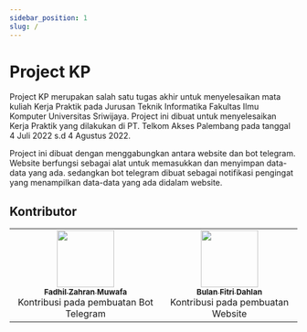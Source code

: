 ```yaml
---
sidebar_position: 1
slug: /
---
```


# Project KP

Project KP merupakan salah satu tugas akhir untuk menyelesaikan mata kuliah Kerja Praktik pada Jurusan Teknik Informatika Fakultas Ilmu Komputer Universitas Sriwijaya.
Project ini dibuat untuk menyelesaikan Kerja Praktik yang dilakukan di PT. Telkom Akses Palembang pada tanggal 4 Juli 2022 s.d 4 Agustus 2022. 

Project ini dibuat dengan menggabungkan antara website dan bot telegram. 
Website berfungsi sebagai alat untuk memasukkan dan menyimpan data-data yang ada. sedangkan bot telegram dibuat sebagai notifikasi pengingat yang menampilkan data-data yang ada didalam website. 

## Kontributor

<table>
    <tr>
        <td align="center"><a href="https://www.linkedin.com/in/fadhil-zahran-muwafa-269747261/"><img src="https://blogunik.com/wp-content/uploads/2022/05/Obito-Uchiha.jpg" width="100px;" alt=""/><br /><sub><b>Fadhil Zahran Muwafa</b></sub></a><br />Kontribusi pada pembuatan Bot Telegram</td>
        <td align="center"><a href="https://www.linkedin.com/in/bulan-fitri-dahlan-913a7822b/"><img src="https://blogunik.com/wp-content/uploads/2022/05/Aoba-Moca.jpg" width="100px;" alt=""/><br /><sub><b>Bulan Fitri Dahlan</b></sub></a><br />Kontribusi pada pembuatan Website</td>
    </tr>
    
</table>

